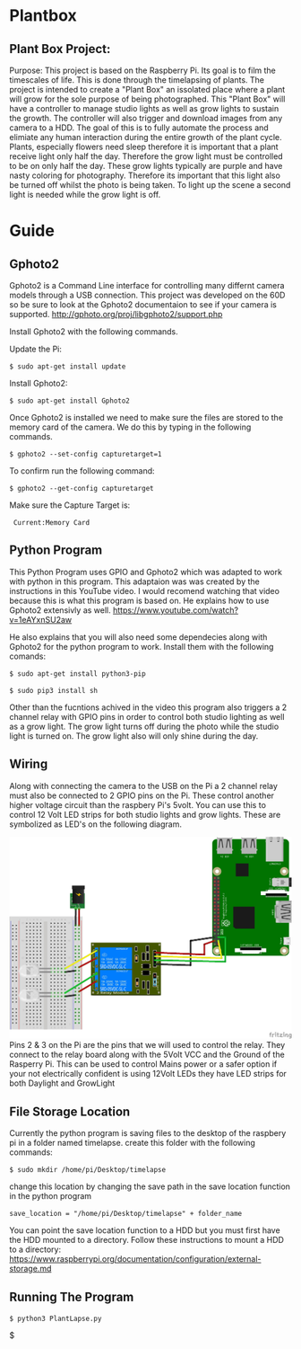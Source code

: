 # Plantbox
## Plant Box Project:
Purpose: This project is based on the Raspberry Pi. Its goal is to film the timescales of life. This is done through the timelapsing of plants. The project is intended to create a "Plant Box" an issolated place where a plant will grow for the sole purpose of being photographed. This "Plant Box" will have a controller to manage studio lights as well as grow lights to sustain the growth. The controller will also trigger and download images from any camera to a HDD. The goal of this is to fully automate the process and elimiate any human interaction during the entire growth of the plant cycle. Plants, especially flowers need sleep therefore it is important that a plant receive light only half the day. Therefore the grow light must be controlled to be on only half the day. These grow lights typically are purple and have nasty coloring for photography. Therefore its important that this light also be turned off whilst the photo is being taken. To light up the scene a second light is needed while the grow light is off.

# Guide
## Gphoto2
Gphoto2 is a Command Line interface for controlling many differnt camera models through a USB connection. This project was developed on the 60D so be sure to look at the Gphoto2 documentaion to see if your camera is supported.
http://gphoto.org/proj/libgphoto2/support.php 

Install Gphoto2 with the following commands.

Update the Pi:
```
$ sudo apt-get install update
```
Install Gphoto2:
```
$ sudo apt-get install Gphoto2
```

Once Gphoto2 is installed we need to make sure the files are stored to the memory card of the camera. We do this by typing in the following commands. 
```
$ gphoto2 --set-config capturetarget=1
```
To confirm run the following command:
```
$ gphoto2 --get-config capturetarget
```
Make sure the Capture Target is:
```
 Current:Memory Card
```
## Python Program
This Python Program uses GPIO and Gphoto2 which was adapted to work with python in this program. 
This adaptaion was was created by the instructions in this YouTube video. I would recomend watching that video because this is what this program is based on. He explains how to use Gphoto2 extensivly as well.
https://www.youtube.com/watch?v=1eAYxnSU2aw

He also explains that you will also need some dependecies along with Gphoto2 for the python program to work. Install them with the following comands:
```
$ sudo apt-get install python3-pip
```
```
$ sudo pip3 install sh
```
Other than the fucntions achived in the video this program also triggers 
a 2 channel relay with GPIO pins in order to control both studio lighting as well as a grow light. 
The grow light turns off during the photo while the studio light is turned on. The grow light also will only shine during the day. 

## Wiring
Along with connecting the camera to the USB on the Pi a 2 channel relay must also be connected to 2 GPIO pins on the Pi. These control another higher voltage circuit than the raspbery Pi's 5volt. You can use this to control 12 Volt LED strips for both studio lights and grow lights. These are symbolized as LED's on the following diagram.

![alt text](https://github.com/elocremarc/Plantbox/blob/master/2%20Channel%20Relay%20Raspberry%20Pi.jpg)
Pins 2 & 3 on the Pi are the pins that we will used to control the relay. They connect to the relay board along with the 5Volt VCC and the Ground of the Rasperry Pi. This can be used to control Mains power or a safer option if your not electrically confident is using 12Volt LEDs they have LED strips for both Daylight and GrowLight

## File Storage Location
Currently the python program is saving files to the desktop of the raspbery pi in a folder named timelapse.
create this folder with the following commands:
```
$ sudo mkdir /home/pi/Desktop/timelapse
```
 change this location by changing the save path in the save location function in the python program
```
save_location = "/home/pi/Desktop/timelapse" + folder_name
```
You can point the save location function to a HDD but you must first have the HDD mounted to a directory.
Follow these instructions to mount a HDD to a directory: 
https://www.raspberrypi.org/documentation/configuration/external-storage.md
## Running The Program
```
$ python3 PlantLapse.py
```
$ 
